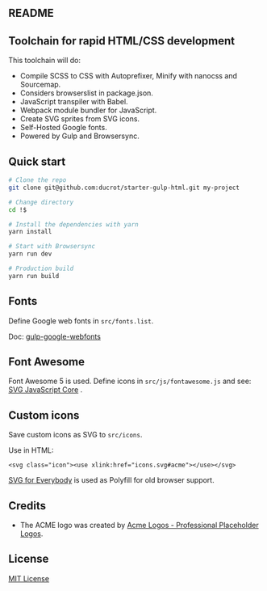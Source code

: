 README
------

## Toolchain for rapid HTML/CSS development

This toolchain will do:

- Compile SCSS to CSS with Autoprefixer, Minify with nanocss and Sourcemap.
- Considers browserslist in package.json.
- JavaScript transpiler with Babel.
- Webpack module bundler for JavaScript.
- Create SVG sprites from SVG icons.
- Self-Hosted Google fonts.
- Powered by Gulp and Browsersync.


## Quick start

```bash
# Clone the repo
git clone git@github.com:ducrot/starter-gulp-html.git my-project

# Change directory
cd !$

# Install the dependencies with yarn
yarn install

# Start with Browsersync
yarn run dev

# Production build
yarn run build
```


## Fonts

Define Google web fonts in `src/fonts.list`.

Doc: [gulp-google-webfonts](https://www.npmjs.com/package/gulp-google-webfonts)


## Font Awesome

Font Awesome 5 is used. Define icons in `src/js/fontawesome.js` and see:
[SVG JavaScript Core](https://fontawesome.com/how-to-use/on-the-web/advanced/svg-javascript-core) .


## Custom icons

Save custom icons as SVG to `src/icons`.

Use in HTML:

```
<svg class="icon"><use xlink:href="icons.svg#acme"></use></svg>
```

[SVG for Everybody](https://jonathantneal.github.io/svg4everybody/) is used as Polyfill for old browser support.


## Credits

- The ACME logo was created by [Acme Logos - Professional Placeholder Logos](http://acmelogos.com/).


## License

[MIT License](LICENSE)